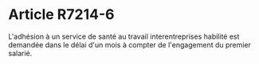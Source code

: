 # Article R7214-6

  
L'adhésion à un service de santé au travail interentreprises habilité est demandée dans le délai d'un mois à compter de l'engagement du premier salarié.